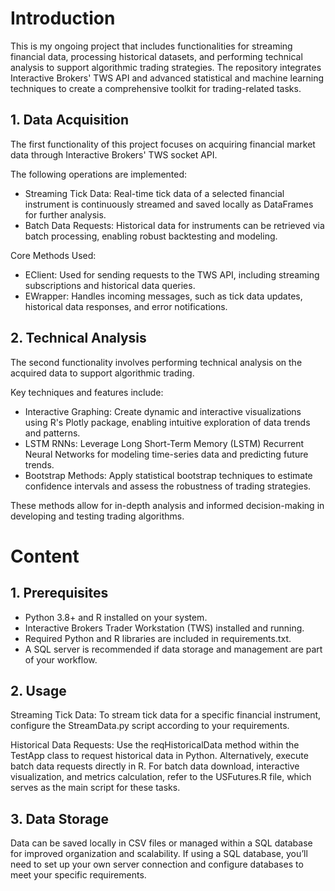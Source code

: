 # Introduction
This is my ongoing project that includes functionalities for streaming financial data, processing historical datasets, and performing technical analysis to support algorithmic trading strategies. The repository integrates Interactive Brokers' TWS API and advanced statistical and machine learning techniques to create a comprehensive toolkit for trading-related tasks.

## 1. Data Acquisition
The first functionality of this project focuses on acquiring financial market data through Interactive Brokers' TWS socket API. 

The following operations are implemented:
- Streaming Tick Data: Real-time tick data of a selected financial instrument is continuously streamed and saved locally as DataFrames for further analysis.
- Batch Data Requests: Historical data for instruments can be retrieved via batch processing, enabling robust backtesting and modeling.

Core Methods Used:
- EClient: Used for sending requests to the TWS API, including streaming subscriptions and historical data queries.
- EWrapper: Handles incoming messages, such as tick data updates, historical data responses, and error notifications.

## 2. Technical Analysis
The second functionality involves performing technical analysis on the acquired data to support algorithmic trading. 

Key techniques and features include:
- Interactive Graphing: Create dynamic and interactive visualizations using R's Plotly package, enabling intuitive exploration of data trends and patterns.
- LSTM RNNs: Leverage Long Short-Term Memory (LSTM) Recurrent Neural Networks for modeling time-series data and predicting future trends.
- Bootstrap Methods: Apply statistical bootstrap techniques to estimate confidence intervals and assess the robustness of trading strategies.

These methods allow for in-depth analysis and informed decision-making in developing and testing trading algorithms.

# Content

## 1. Prerequisites
- Python 3.8+ and R installed on your system.
- Interactive Brokers Trader Workstation (TWS) installed and running.
- Required Python and R libraries are included in requirements.txt.
- A SQL server is recommended if data storage and management are part of your workflow.

## 2. Usage
Streaming Tick Data: To stream tick data for a specific financial instrument, configure the StreamData.py script according to your requirements.

Historical Data Requests: Use the reqHistoricalData method within the TestApp class to request historical data in Python.
Alternatively, execute batch data requests directly in R.
For batch data download, interactive visualization, and metrics calculation, refer to the USFutures.R file, which serves as the main script for these tasks.

## 3. Data Storage
Data can be saved locally in CSV files or managed within a SQL database for improved organization and scalability.
If using a SQL database, you’ll need to set up your own server connection and configure databases to meet your specific requirements.